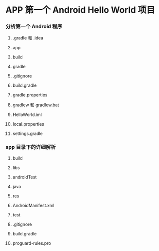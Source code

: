 # APP 第一个 Android Hello World 项目

### 分析第一个 Android 程序

1. .gradle 和 .idea

2. app

3. build

4. gradle

5. .gitignore

6. build.gradle

7. gradle.properties

8. gradlew 和 gradlew.bat

9. HelloWorld.iml

10. local.properties

11. settings.gradle

### app 目录下的详细解析

1. build

2. libs

3. androidTest

4. java

5. res

6. AndroidManifest.xml

7. test

9. .gitignore

10. build.gradle

11. proguard-rules.pro 